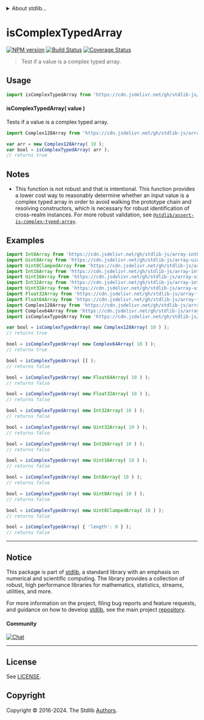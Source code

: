 <!--

@license Apache-2.0

Copyright (c) 2024 The Stdlib Authors.

Licensed under the Apache License, Version 2.0 (the "License");
you may not use this file except in compliance with the License.
You may obtain a copy of the License at

   http://www.apache.org/licenses/LICENSE-2.0

Unless required by applicable law or agreed to in writing, software
distributed under the License is distributed on an "AS IS" BASIS,
WITHOUT WARRANTIES OR CONDITIONS OF ANY KIND, either express or implied.
See the License for the specific language governing permissions and
limitations under the License.

-->


<details>
  <summary>
    About stdlib...
  </summary>
  <p>We believe in a future in which the web is a preferred environment for numerical computation. To help realize this future, we've built stdlib. stdlib is a standard library, with an emphasis on numerical and scientific computation, written in JavaScript (and C) for execution in browsers and in Node.js.</p>
  <p>The library is fully decomposable, being architected in such a way that you can swap out and mix and match APIs and functionality to cater to your exact preferences and use cases.</p>
  <p>When you use stdlib, you can be absolutely certain that you are using the most thorough, rigorous, well-written, studied, documented, tested, measured, and high-quality code out there.</p>
  <p>To join us in bringing numerical computing to the web, get started by checking us out on <a href="https://github.com/stdlib-js/stdlib">GitHub</a>, and please consider <a href="https://opencollective.com/stdlib">financially supporting stdlib</a>. We greatly appreciate your continued support!</p>
</details>

# isComplexTypedArray

[![NPM version][npm-image]][npm-url] [![Build Status][test-image]][test-url] [![Coverage Status][coverage-image]][coverage-url] <!-- [![dependencies][dependencies-image]][dependencies-url] -->

> Test if a value is a complex typed array.

<section class="intro">

</section>

<!-- ./intro -->



<section class="usage">

## Usage

```javascript
import isComplexTypedArray from 'https://cdn.jsdelivr.net/gh/stdlib-js/array-base-assert-is-complex-typed-array@v0.1.2-deno/mod.js';
```

#### isComplexTypedArray( value )

Tests if a value is a complex typed array.

```javascript
import Complex128Array from 'https://cdn.jsdelivr.net/gh/stdlib-js/array-complex128@deno/mod.js';

var arr = new Complex128Array( 10 );
var bool = isComplexTypedArray( arr );
// returns true
```

</section>

<!-- /.usage -->

<section class="notes">

## Notes

-   This function is not robust and that is intentional. This function provides a lower cost way to reasonably determine whether an input value is a complex typed array in order to avoid walking the prototype chain and resolving constructors, which is necessary for robust identification of cross-realm instances. For more robust validation, see [`@stdlib/assert-is-complex-typed-array`][@stdlib/assert/is-complex-typed-array].

</section>

<!-- /.notes -->

<section class="examples">

## Examples

<!-- eslint-disable object-curly-newline -->

<!-- eslint no-undef: "error" -->

```javascript
import Int8Array from 'https://cdn.jsdelivr.net/gh/stdlib-js/array-int8@deno/mod.js';
import Uint8Array from 'https://cdn.jsdelivr.net/gh/stdlib-js/array-uint8@deno/mod.js';
import Uint8ClampedArray from 'https://cdn.jsdelivr.net/gh/stdlib-js/array-uint8c@deno/mod.js';
import Int16Array from 'https://cdn.jsdelivr.net/gh/stdlib-js/array-int16@deno/mod.js';
import Uint16Array from 'https://cdn.jsdelivr.net/gh/stdlib-js/array-uint16@deno/mod.js';
import Int32Array from 'https://cdn.jsdelivr.net/gh/stdlib-js/array-int32@deno/mod.js';
import Uint32Array from 'https://cdn.jsdelivr.net/gh/stdlib-js/array-uint32@deno/mod.js';
import Float32Array from 'https://cdn.jsdelivr.net/gh/stdlib-js/array-float32@deno/mod.js';
import Float64Array from 'https://cdn.jsdelivr.net/gh/stdlib-js/array-float64@deno/mod.js';
import Complex128Array from 'https://cdn.jsdelivr.net/gh/stdlib-js/array-complex128@deno/mod.js';
import Complex64Array from 'https://cdn.jsdelivr.net/gh/stdlib-js/array-complex64@deno/mod.js';
import isComplexTypedArray from 'https://cdn.jsdelivr.net/gh/stdlib-js/array-base-assert-is-complex-typed-array@v0.1.2-deno/mod.js';

var bool = isComplexTypedArray( new Complex128Array( 10 ) );
// returns true

bool = isComplexTypedArray( new Complex64Array( 10 ) );
// returns true

bool = isComplexTypedArray( [] );
// returns false

bool = isComplexTypedArray( new Float64Array( 10 ) );
// returns false

bool = isComplexTypedArray( new Float32Array( 10 ) );
// returns false

bool = isComplexTypedArray( new Int32Array( 10 ) );
// returns false

bool = isComplexTypedArray( new Uint32Array( 10 ) );
// returns false

bool = isComplexTypedArray( new Int16Array( 10 ) );
// returns false

bool = isComplexTypedArray( new Uint16Array( 10 ) );
// returns false

bool = isComplexTypedArray( new Int8Array( 10 ) );
// returns false

bool = isComplexTypedArray( new Uint8Array( 10 ) );
// returns false

bool = isComplexTypedArray( new Uint8ClampedArray( 10 ) );
// returns false

bool = isComplexTypedArray( { 'length': 0 } );
// returns false
```

</section>

<!-- /.examples -->

<!-- Section for related `stdlib` packages. Do not manually edit this section, as it is automatically populated. -->

<section class="related">

</section>

<!-- /.related -->

<!-- Section for all links. Make sure to keep an empty line after the `section` element and another before the `/section` close. -->


<section class="main-repo" >

* * *

## Notice

This package is part of [stdlib][stdlib], a standard library with an emphasis on numerical and scientific computing. The library provides a collection of robust, high performance libraries for mathematics, statistics, streams, utilities, and more.

For more information on the project, filing bug reports and feature requests, and guidance on how to develop [stdlib][stdlib], see the main project [repository][stdlib].

#### Community

[![Chat][chat-image]][chat-url]

---

## License

See [LICENSE][stdlib-license].


## Copyright

Copyright &copy; 2016-2024. The Stdlib [Authors][stdlib-authors].

</section>

<!-- /.stdlib -->

<!-- Section for all links. Make sure to keep an empty line after the `section` element and another before the `/section` close. -->

<section class="links">

[npm-image]: http://img.shields.io/npm/v/@stdlib/array-base-assert-is-complex-typed-array.svg
[npm-url]: https://npmjs.org/package/@stdlib/array-base-assert-is-complex-typed-array

[test-image]: https://github.com/stdlib-js/array-base-assert-is-complex-typed-array/actions/workflows/test.yml/badge.svg?branch=v0.1.2
[test-url]: https://github.com/stdlib-js/array-base-assert-is-complex-typed-array/actions/workflows/test.yml?query=branch:v0.1.2

[coverage-image]: https://img.shields.io/codecov/c/github/stdlib-js/array-base-assert-is-complex-typed-array/main.svg
[coverage-url]: https://codecov.io/github/stdlib-js/array-base-assert-is-complex-typed-array?branch=main

<!--

[dependencies-image]: https://img.shields.io/david/stdlib-js/array-base-assert-is-complex-typed-array.svg
[dependencies-url]: https://david-dm.org/stdlib-js/array-base-assert-is-complex-typed-array/main

-->

[chat-image]: https://img.shields.io/gitter/room/stdlib-js/stdlib.svg
[chat-url]: https://app.gitter.im/#/room/#stdlib-js_stdlib:gitter.im

[stdlib]: https://github.com/stdlib-js/stdlib

[stdlib-authors]: https://github.com/stdlib-js/stdlib/graphs/contributors

[umd]: https://github.com/umdjs/umd
[es-module]: https://developer.mozilla.org/en-US/docs/Web/JavaScript/Guide/Modules

[deno-url]: https://github.com/stdlib-js/array-base-assert-is-complex-typed-array/tree/deno
[deno-readme]: https://github.com/stdlib-js/array-base-assert-is-complex-typed-array/blob/deno/README.md
[umd-url]: https://github.com/stdlib-js/array-base-assert-is-complex-typed-array/tree/umd
[umd-readme]: https://github.com/stdlib-js/array-base-assert-is-complex-typed-array/blob/umd/README.md
[esm-url]: https://github.com/stdlib-js/array-base-assert-is-complex-typed-array/tree/esm
[esm-readme]: https://github.com/stdlib-js/array-base-assert-is-complex-typed-array/blob/esm/README.md
[branches-url]: https://github.com/stdlib-js/array-base-assert-is-complex-typed-array/blob/main/branches.md

[stdlib-license]: https://raw.githubusercontent.com/stdlib-js/array-base-assert-is-complex-typed-array/main/LICENSE

[@stdlib/assert/is-complex-typed-array]: https://github.com/stdlib-js/assert-is-complex-typed-array/tree/deno

<!-- <related-links> -->

<!-- </related-links> -->

</section>

<!-- /.links -->
